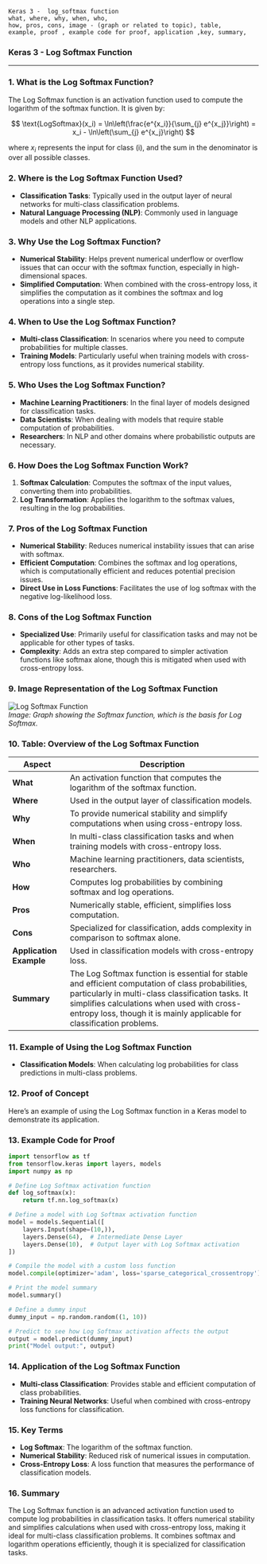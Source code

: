 ```code
Keras 3 -  log_softmax function
what, where, why, when, who, 
how, pros, cons, image - (graph or related to topic), table,
example, proof , example code for proof, application ,key, summary,
```
### **Keras 3 - Log Softmax Function**

---

### **1. What is the Log Softmax Function?**
The Log Softmax function is an activation function used to compute the logarithm of the softmax function. It is given by:

$$ \text{LogSoftmax}(x_i) = \ln\left(\frac{e^{x_i}}{\sum_{j} e^{x_j}}\right) = x_i - \ln\left(\sum_{j} e^{x_j}\right) $$

where $x_i$ represents the input for class \(i\), and the sum in the denominator is over all possible classes.

### **2. Where is the Log Softmax Function Used?**
- **Classification Tasks**: Typically used in the output layer of neural networks for multi-class classification problems.
- **Natural Language Processing (NLP)**: Commonly used in language models and other NLP applications.

### **3. Why Use the Log Softmax Function?**
- **Numerical Stability**: Helps prevent numerical underflow or overflow issues that can occur with the softmax function, especially in high-dimensional spaces.
- **Simplified Computation**: When combined with the cross-entropy loss, it simplifies the computation as it combines the softmax and log operations into a single step.

### **4. When to Use the Log Softmax Function?**
- **Multi-class Classification**: In scenarios where you need to compute probabilities for multiple classes.
- **Training Models**: Particularly useful when training models with cross-entropy loss functions, as it provides numerical stability.

### **5. Who Uses the Log Softmax Function?**
- **Machine Learning Practitioners**: In the final layer of models designed for classification tasks.
- **Data Scientists**: When dealing with models that require stable computation of probabilities.
- **Researchers**: In NLP and other domains where probabilistic outputs are necessary.

### **6. How Does the Log Softmax Function Work?**
1. **Softmax Calculation**: Computes the softmax of the input values, converting them into probabilities.
2. **Log Transformation**: Applies the logarithm to the softmax values, resulting in the log probabilities.

### **7. Pros of the Log Softmax Function**
- **Numerical Stability**: Reduces numerical instability issues that can arise with softmax.
- **Efficient Computation**: Combines the softmax and log operations, which is computationally efficient and reduces potential precision issues.
- **Direct Use in Loss Functions**: Facilitates the use of log softmax with the negative log-likelihood loss.

### **8. Cons of the Log Softmax Function**
- **Specialized Use**: Primarily useful for classification tasks and may not be applicable for other types of tasks.
- **Complexity**: Adds an extra step compared to simpler activation functions like softmax alone, though this is mitigated when used with cross-entropy loss.

### **9. Image Representation of the Log Softmax Function**

![Log Softmax Function](https://upload.wikimedia.org/wikipedia/commons/4/42/Softmax_function.svg)  
*Image: Graph showing the Softmax function, which is the basis for Log Softmax.*

### **10. Table: Overview of the Log Softmax Function**

| **Aspect**              | **Description**                                                                 |
|-------------------------|---------------------------------------------------------------------------------|
| **What**                | An activation function that computes the logarithm of the softmax function.      |
| **Where**               | Used in the output layer of classification models.                              |
| **Why**                 | To provide numerical stability and simplify computations when using cross-entropy loss. |
| **When**                | In multi-class classification tasks and when training models with cross-entropy loss. |
| **Who**                 | Machine learning practitioners, data scientists, researchers.                  |
| **How**                 | Computes log probabilities by combining softmax and log operations.             |
| **Pros**                | Numerically stable, efficient, simplifies loss computation.                      |
| **Cons**                | Specialized for classification, adds complexity in comparison to softmax alone. |
| **Application Example** | Used in classification models with cross-entropy loss.                          |
| **Summary**             | The Log Softmax function is essential for stable and efficient computation of class probabilities, particularly in multi-class classification tasks. It simplifies calculations when used with cross-entropy loss, though it is mainly applicable for classification problems. |

### **11. Example of Using the Log Softmax Function**
- **Classification Models**: When calculating log probabilities for class predictions in multi-class problems.

### **12. Proof of Concept**
Here’s an example of using the Log Softmax function in a Keras model to demonstrate its application.

### **13. Example Code for Proof**

```python
import tensorflow as tf
from tensorflow.keras import layers, models
import numpy as np

# Define Log Softmax activation function
def log_softmax(x):
    return tf.nn.log_softmax(x)

# Define a model with Log Softmax activation function
model = models.Sequential([
    layers.Input(shape=(10,)),
    layers.Dense(64),  # Intermediate Dense Layer
    layers.Dense(10),  # Output layer with Log Softmax activation
])

# Compile the model with a custom loss function
model.compile(optimizer='adam', loss='sparse_categorical_crossentropy')

# Print the model summary
model.summary()

# Define a dummy input
dummy_input = np.random.random((1, 10))

# Predict to see how Log Softmax activation affects the output
output = model.predict(dummy_input)
print("Model output:", output)
```

### **14. Application of the Log Softmax Function**
- **Multi-class Classification**: Provides stable and efficient computation of class probabilities.
- **Training Neural Networks**: Useful when combined with cross-entropy loss functions for classification.

### **15. Key Terms**
- **Log Softmax**: The logarithm of the softmax function.
- **Numerical Stability**: Reduced risk of numerical issues in computation.
- **Cross-Entropy Loss**: A loss function that measures the performance of classification models.

### **16. Summary**
The Log Softmax function is an advanced activation function used to compute log probabilities in classification tasks. It offers numerical stability and simplifies calculations when used with cross-entropy loss, making it ideal for multi-class classification problems. It combines softmax and logarithm operations efficiently, though it is specialized for classification tasks.